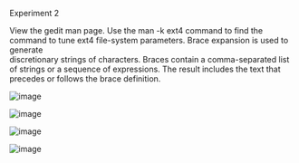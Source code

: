Experiment 2

View the gedit man page. Use the man -k ext4 command to find the command to tune ext4 file-system parameters. Brace expansion is used to generate  
discretionary strings of characters. Braces contain a comma-separated list of strings or a sequence of expressions. The result includes the text that precedes or follows the brace definition.  

![image](https://github.com/user-attachments/assets/734b40fe-2aa0-422f-8de3-8fab4a4bbc55)



 ![image](https://github.com/user-attachments/assets/dacae3e7-f7e7-4ed3-a070-b73c0cf958bd)


![image](https://github.com/user-attachments/assets/fcb78f6a-75f1-458d-b646-4e3ed413be02)

![image](https://github.com/user-attachments/assets/b401781f-c051-415d-9dfe-039b9bebcad7)

